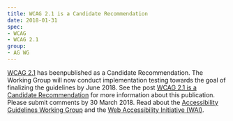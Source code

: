 ```yaml
---
title: WCAG 2.1 is a Candidate Recommendation
date: 2018-01-31
spec: 
- WCAG
- WCAG 2.1
group:
- AG WG
---
```


[WCAG 2.1](https://www.w3.org/TR/2018/CR-WCAG21-20180130/) has beenpublished as a Candidate Recommendation. The Working Group will now conduct implementation testing towards the goal of finalizing the guidelines by June 2018. See the post [WCAG 2.1 is a Candidate Recommendation](https://www.w3.org/blog/2018/01/wcag21-cr/) for more information about this publication. Please submit comments by 30 March 2018. Read about the [Accessibility Guidelines Working Group](https://www.w3.org/WAI/GL/) and the [Web Accessibility Initiative (WAI)](http://www.w3.org/WAI/).
